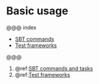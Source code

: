 # Basic usage

@@@ index

* [SBT commands](sbt-commands-and-tasks.md)
* [Test frameworks](test-frameworks.md)

@@@

1. @ref:[SBT commands and tasks](sbt-commands-and-tasks.md)
1. @ref:[Test frameworks](test-frameworks.md)
